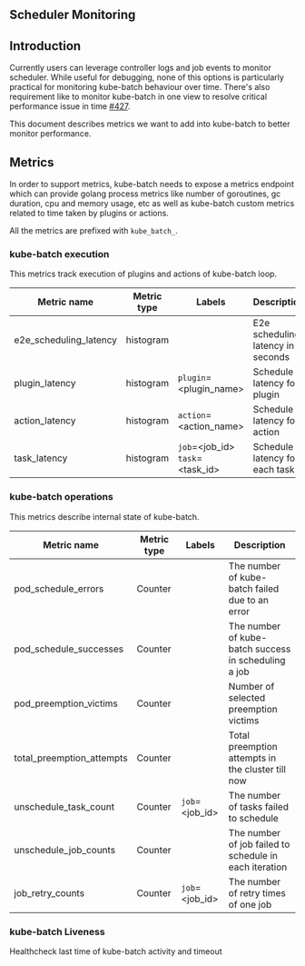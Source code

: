 ## Scheduler Monitoring

## Introduction
Currently users can leverage controller logs and job events to monitor scheduler. While useful for debugging, none of this options is particularly practical for monitoring kube-batch behaviour over time. There's also requirement like to monitor kube-batch in one view to resolve critical performance issue in time [#427](https://github.com/kubernetes-sigs/kube-batch/issues/427).

This document describes metrics we want to add into kube-batch to better monitor performance.

## Metrics
In order to support metrics, kube-batch needs to expose a metrics endpoint which can provide golang process metrics like number of goroutines, gc duration, cpu and memory usage, etc as well as kube-batch custom metrics related to time taken by plugins or actions. 

All the metrics are prefixed with `kube_batch_`. 

### kube-batch execution
This metrics track execution of plugins and actions of kube-batch loop.

| Metric name | Metric type | Labels | Description |
| ----------- | ----------- | ------ | ----------- |
| e2e_scheduling_latency | histogram |  | E2e scheduling latency in seconds |
| plugin_latency | histogram | `plugin`=&lt;plugin_name&gt; | Schedule latency for plugin |
| action_latency | histogram | `action`=&lt;action_name&gt; | Schedule latency for action |
| task_latency | histogram | `job`=&lt;job_id&gt; `task`=&lt;task_id&gt; | Schedule latency for each task |


### kube-batch operations
This metrics describe internal state of kube-batch.

| Metric name | Metric type | Labels | Description |
| ----------- | ----------- | ------ | ----------- |
| pod_schedule_errors | Counter |  | The number of kube-batch failed due to an error |
| pod_schedule_successes | Counter | | The number of kube-batch success in scheduling a job |
| pod_preemption_victims | Counter | | Number of selected preemption victims |
| total_preemption_attempts | Counter |  | Total preemption attempts in the cluster till now |
| unschedule_task_count | Counter | `job`=&lt;job_id&gt; | The number of tasks failed to schedule |
| unschedule_job_counts | Counter | | The number of job failed to schedule in each iteration |
| job_retry_counts | Counter | `job`=&lt;job_id&gt; | The number of retry times of one job |


### kube-batch Liveness
Healthcheck last time of kube-batch activity and timeout
